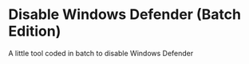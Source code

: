 # Disable Windows Defender (Batch Edition)
A little tool coded in batch to disable Windows Defender
